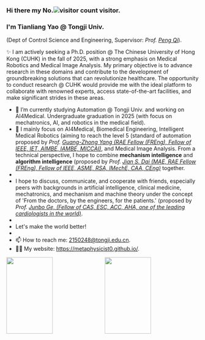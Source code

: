 ### Hi there my No.![visitor count](https://profile-counter.glitch.me/Metaphysicist0/count.svg) visitor.

### I'm Tianliang Yao @ Tongji Univ.

 (Dept of Control Science and Engineering, Supervisor: *Prof. [Peng Qi](https://cse.tongji.edu.cn/6b/68/c15581a158568/page.htm)*).

✨ I am actively seeking a Ph.D. position @ The Chinese University of Hong Kong (CUHK) in the fall of 2025, with a strong emphasis on Medical Robotics and Medical Image Analysis. My primary objective is to advance research in these domains and contribute to the development of groundbreaking solutions that can revolutionize healthcare. The opportunity to conduct research @ CUHK would provide me with the ideal platform to collaborate with renowned experts, access state-of-the-art facilities, and make significant strides in these areas. 

<!--✨ I am absolutely elated to share the incredible news that I will be embarking on a new chapter in my academic journey as a Ph.D. student under the esteemed Prof. Yuan Yixuan @ AIM Group, CUHK EE, starting in the fall of 2025. 
✨ Prof. Yuan is a highly distinguished and renowned scholar in her field, and I am truly honored and humbled to have been granted the privilege of working under her invaluable guidance and mentorship. I extend my heartfelt gratitude to Prof. Yuan and the entire team @ AIM Group for believing in my potential and welcoming me into this warm and inclusive family. -->

- 🔭 I’m currently studying Automation @ Tongji Univ. and working on AI4Medical. Undergraduate graduation in 2025 (with focus on mechatronics, AI, and robotics in the medical field).
- 🌱 I mainly focus on AI4Medical, Biomedical Engineering, Intelligent Medical Robotics (aiming to reach the level 5 (standard of automation proposed by *Prof. [Guang-Zhong Yang (RAE Fellow (FREng), Fellow of IEEE, IET, AIMBE, IAMBE, MICCAI)](https://imr.sjtu.edu.cn/en/po_facultyv/532.html)*, and Medical Image Analysis. From a technical perspective, I hope to combine **mechanism intelligence** and **algorithm intelligence** (proposed by *Prof. [Jian S. Dai (MAE, RAE Fellow (FREng), Fellow of IEEE, ASME, RSA, IMechE, CAA, CEng)](https://nms.kcl.ac.uk/jian.dai/)* together.
- 
- I hope to discuss, communicate, and cooperate with friends, especially peers with backgrounds in artificial intelligence, clinical medicine, mechatronics, and mechanism and machine theory under the concept of 'From the doctors, by the engineers, for the patients.' (proposed by *Prof. [Junbo Ge, (Fellow of CAS, ESC, ACC, AHA, one of the leading cardiologists in the world)](https://ibs.fudan.edu.cn/ab/33/c21163a240435/page.htm)*.
-
- Let's make the world better!
- 
- 📫 How to reach me: 2150248@tongji.edu.cn.
- 🧑‍💻 My website: https://metaphysicist0.github.io/.

<div style="display: flex; justify-content: space-between;">
    <img src="https://github-readme-stats.vercel.app/api?username=Metaphysicist0&show_icons=true&theme=tokyonight&count_private=true" style="width: 49%; height: 200px;"/>
    <img src="https://github-readme-stats.vercel.app/api/top-langs/?username=Metaphysicist0&theme=tokyonight&layout=compact" style="width: 49%; height: 200px;"/>
</div>
